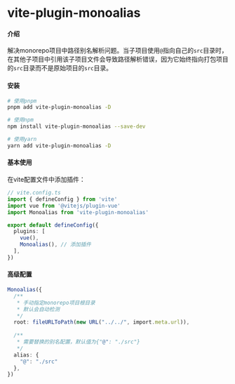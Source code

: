 # vite-plugin-monoalias

#### 介绍

解决monorepo项目中路径别名解析问题。当子项目使用`@`指向自己的`src`目录时，在其他子项目中引用该子项目文件会导致路径解析错误，因为它始终指向打包项目的`src`目录而不是原始项目的`src`目录。

#### 安装

```bash
# 使用pnpm
pnpm add vite-plugin-monoalias -D

# 使用npm
npm install vite-plugin-monoalias --save-dev

# 使用yarn
yarn add vite-plugin-monoalias -D
```

#### 基本使用

在vite配置文件中添加插件：

```ts
// vite.config.ts
import { defineConfig } from 'vite'
import vue from '@vitejs/plugin-vue'
import Monoalias from 'vite-plugin-monoalias'

export default defineConfig({
  plugins: [
    vue(),
    Monoalias(), // 添加插件
  ],
})
```

#### 高级配置

```ts
Monoalias({
  /**
   * 手动指定monorepo项目根目录
   * 默认会自动检测
   */
  root: fileURLToPath(new URL("../../", import.meta.url)),
  
  /**
   * 需要替换的别名配置，默认值为{"@": "./src"}
   */
  alias: {
    "@": "./src"
  },
})
```

